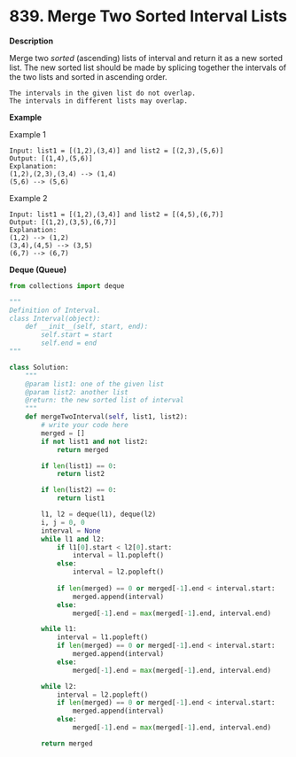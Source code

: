 # 839. Merge Two Sorted Interval Lists

**Description**

Merge two *sorted* (ascending) lists of interval and return it as a new sorted list. The new sorted list should be made by splicing together the intervals of the two lists and sorted in ascending order.

```
The intervals in the given list do not overlap.
The intervals in different lists may overlap.
```

**Example**

Example 1

```
Input: list1 = [(1,2),(3,4)] and list2 = [(2,3),(5,6)]
Output: [(1,4),(5,6)]
Explanation:
(1,2),(2,3),(3,4) --> (1,4)
(5,6) --> (5,6)
```

Example 2

```
Input: list1 = [(1,2),(3,4)] and list2 = [(4,5),(6,7)]
Output: [(1,2),(3,5),(6,7)]
Explanation:
(1,2) --> (1,2)
(3,4),(4,5) --> (3,5)
(6,7) --> (6,7)
```

**Deque (Queue)**

```python
from collections import deque

"""
Definition of Interval.
class Interval(object):
    def __init__(self, start, end):
        self.start = start
        self.end = end
"""

class Solution:
    """
    @param list1: one of the given list
    @param list2: another list
    @return: the new sorted list of interval
    """
    def mergeTwoInterval(self, list1, list2):
        # write your code here
        merged = []
        if not list1 and not list2:
            return merged

        if len(list1) == 0:
            return list2

        if len(list2) == 0:
            return list1

        l1, l2 = deque(l1), deque(l2)
        i, j = 0, 0
        interval = None
        while l1 and l2:
            if l1[0].start < l2[0].start:
                interval = l1.popleft()
            else:
                interval = l2.popleft()
            
            if len(merged) == 0 or merged[-1].end < interval.start:
                merged.append(interval)
            else:
                merged[-1].end = max(merged[-1].end, interval.end)

        while l1:
            interval = l1.popleft()
            if len(merged) == 0 or merged[-1].end < interval.start:
                merged.append(interval)
            else:
                merged[-1].end = max(merged[-1].end, interval.end)

        while l2:
            interval = l2.popleft()
            if len(merged) == 0 or merged[-1].end < interval.start:
                merged.append(interval)
            else:
                merged[-1].end = max(merged[-1].end, interval.end)

        return merged
```

